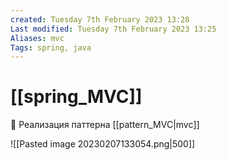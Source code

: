```yaml
---
created: Tuesday 7th February 2023 13:28
Last modified: Tuesday 7th February 2023 13:25
Aliases: mvc
Tags: spring, java
---
```


# [[spring_MVC]]

📌 Реализация паттерна [[pattern_MVC|mvc]] 

![[Pasted image 20230207133054.png|500]]
